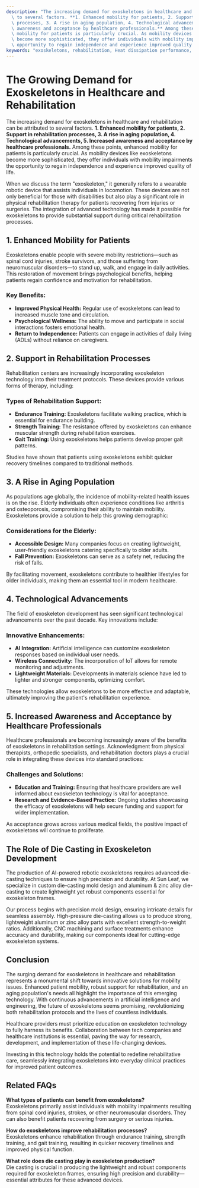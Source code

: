 ```yaml
---
description: "The increasing demand for exoskeletons in healthcare and rehabilitation can be attributed\
  \ to several factors. **1. Enhanced mobility for patients, 2. Support in rehabilitation\
  \ processes, 3. A rise in aging population, 4. Technological advancements, 5. Increased\
  \ awareness and acceptance by healthcare professionals.** Among these points, enhanced\
  \ mobility for patients is particularly crucial. As mobility devices like exoskeletons\
  \ become more sophisticated, they offer individuals with mobility impairments the\
  \ opportunity to regain independence and experience improved quality of life. "
keywords: "exoskeletons, rehabilitation, Heat dissipation performance, Die casting process"
---
```

# The Growing Demand for Exoskeletons in Healthcare and Rehabilitation

The increasing demand for exoskeletons in healthcare and rehabilitation can be attributed to several factors. **1. Enhanced mobility for patients, 2. Support in rehabilitation processes, 3. A rise in aging population, 4. Technological advancements, 5. Increased awareness and acceptance by healthcare professionals.** Among these points, enhanced mobility for patients is particularly crucial. As mobility devices like exoskeletons become more sophisticated, they offer individuals with mobility impairments the opportunity to regain independence and experience improved quality of life. 

When we discuss the term "exoskeleton," it generally refers to a wearable robotic device that assists individuals in locomotion. These devices are not only beneficial for those with disabilities but also play a significant role in physical rehabilitation therapy for patients recovering from injuries or surgeries. The integration of advanced technology has made it possible for exoskeletons to provide substantial support during critical rehabilitation processes.

## **1. Enhanced Mobility for Patients**

Exoskeletons enable people with severe mobility restrictions—such as spinal cord injuries, stroke survivors, and those suffering from neuromuscular disorders—to stand up, walk, and engage in daily activities. This restoration of movement brings psychological benefits, helping patients regain confidence and motivation for rehabilitation. 

### **Key Benefits:**
- **Improved Physical Health:** Regular use of exoskeletons can lead to increased muscle tone and circulation. 
- **Psychological Wellness:** The ability to move and participate in social interactions fosters emotional health.
- **Return to Independence:** Patients can engage in activities of daily living (ADLs) without reliance on caregivers.

## **2. Support in Rehabilitation Processes**

Rehabilitation centers are increasingly incorporating exoskeleton technology into their treatment protocols. These devices provide various forms of therapy, including:

### **Types of Rehabilitation Support:**
- **Endurance Training:** Exoskeletons facilitate walking practice, which is essential for endurance building.
- **Strength Training:** The resistance offered by exoskeletons can enhance muscular strength during rehabilitation exercises.
- **Gait Training:** Using exoskeletons helps patients develop proper gait patterns.

Studies have shown that patients using exoskeletons exhibit quicker recovery timelines compared to traditional methods. 

## **3. A Rise in Aging Population**

As populations age globally, the incidence of mobility-related health issues is on the rise. Elderly individuals often experience conditions like arthritis and osteoporosis, compromising their ability to maintain mobility. Exoskeletons provide a solution to help this growing demographic:

### **Considerations for the Elderly:**
- **Accessible Design:** Many companies focus on creating lightweight, user-friendly exoskeletons catering specifically to older adults.
- **Fall Prevention:** Exoskeletons can serve as a safety net, reducing the risk of falls.

By facilitating movement, exoskeletons contribute to healthier lifestyles for older individuals, making them an essential tool in modern healthcare.

## **4. Technological Advancements**

The field of exoskeleton development has seen significant technological advancements over the past decade. Key innovations include:

### **Innovative Enhancements:**
- **AI Integration:** Artificial intelligence can customize exoskeleton responses based on individual user needs.
- **Wireless Connectivity:** The incorporation of IoT allows for remote monitoring and adjustments.
- **Lightweight Materials:** Developments in materials science have led to lighter and stronger components, optimizing comfort.

These technologies allow exoskeletons to be more effective and adaptable, ultimately improving the patient's rehabilitation experience.

## **5. Increased Awareness and Acceptance by Healthcare Professionals**

Healthcare professionals are becoming increasingly aware of the benefits of exoskeletons in rehabilitation settings. Acknowledgment from physical therapists, orthopedic specialists, and rehabilitation doctors plays a crucial role in integrating these devices into standard practices:

### **Challenges and Solutions:**
- **Education and Training:** Ensuring that healthcare providers are well informed about exoskeleton technology is vital for acceptance.
- **Research and Evidence-Based Practice:** Ongoing studies showcasing the efficacy of exoskeletons will help secure funding and support for wider implementation.

As acceptance grows across various medical fields, the positive impact of exoskeletons will continue to proliferate.

## **The Role of Die Casting in Exoskeleton Development**

The production of AI-powered robotic exoskeletons requires advanced die-casting techniques to ensure high precision and durability. At Sun Leaf, we specialize in custom die-casting mold design and aluminum & zinc alloy die-casting to create lightweight yet robust components essential for exoskeleton frames.

Our process begins with precision mold design, ensuring intricate details for seamless assembly. High-pressure die-casting allows us to produce strong, lightweight aluminum or zinc alloy parts with excellent strength-to-weight ratios. Additionally, CNC machining and surface treatments enhance accuracy and durability, making our components ideal for cutting-edge exoskeleton systems.

## **Conclusion**

The surging demand for exoskeletons in healthcare and rehabilitation represents a monumental shift towards innovative solutions for mobility issues. Enhanced patient mobility, robust support for rehabilitation, and an aging population's needs all highlight the importance of this emerging technology. With continuous advancements in artificial intelligence and engineering, the future of exoskeletons seems promising, revolutionizing both rehabilitation protocols and the lives of countless individuals.

Healthcare providers must prioritize education on exoskeleton technology to fully harness its benefits. Collaboration between tech companies and healthcare institutions is essential, paving the way for research, development, and implementation of these life-changing devices. 

Investing in this technology holds the potential to redefine rehabilitative care, seamlessly integrating exoskeletons into everyday clinical practices for improved patient outcomes.

## Related FAQs

**What types of patients can benefit from exoskeletons?**  
Exoskeletons primarily assist individuals with mobility impairments resulting from spinal cord injuries, strokes, or other neuromuscular disorders. They can also benefit patients recovering from surgery or serious injuries.

**How do exoskeletons improve rehabilitation processes?**  
Exoskeletons enhance rehabilitation through endurance training, strength training, and gait training, resulting in quicker recovery timelines and improved physical function.

**What role does die casting play in exoskeleton production?**  
Die casting is crucial in producing the lightweight and robust components required for exoskeleton frames, ensuring high precision and durability—essential attributes for these advanced devices.
